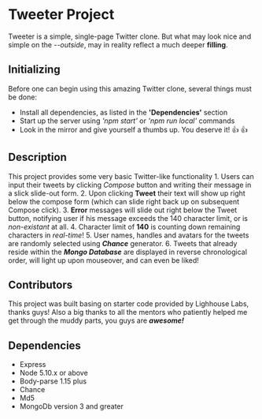 # Tweeter Project

Tweeter is a simple, single-page Twitter clone. But what may look nice and simple on the *--outside*,
may in reality reflect a much deeper **filling**.

## Initializing

Before one can begin using this amazing Twitter clone, several things must be done:

 - Install all dependencies, as listed in the **'Dependencies'** section
 - Start up the server using *'npm start'* or *'npm run local'* commands
 - Look in the mirror and give yourself a thumbs up. You deserve it! :thumbsup: :thumbsup:

## Description

This project provides some very basic Twitter-like functionality
    1. Users can input their tweets by clicking *Compose* button and writing their message in a slick slide-out form.
    2. Upon clicking **Tweet** their text will show up right below the compose form (which can slide right back up on subsequent Compose click).
    3. **Error** messages will slide out right below the Tweet button, notifying user if his message exceeds the 140 character limit, or is *non-existant* at all.
    4. Character limit of **140** is counting down remaining characters in *real-time*!
    5. User names, handles and avatars for the tweets are randomly selected using ***Chance*** generator.
    6. Tweets that already reside within the ***Mongo Database*** are displayed in reverse chronological order, will light up upon mouseover, and can even be liked!


## Contributors

This project was built basing on starter code provided by Lighhouse Labs, thanks guys!
Also a big thanks to all the mentors who patiently helped me get through the muddy parts, you guys are ***awesome!***



## Dependencies

- Express
- Node 5.10.x or above
- Body-parse 1.15 plus
- Chance 
- Md5
- MongoDb version 3 and greater